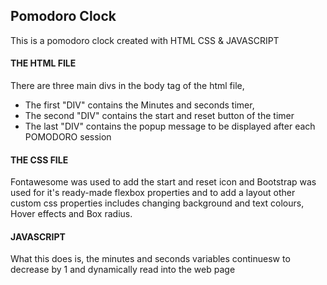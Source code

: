 ## Pomodoro Clock
This is a pomodoro clock created with HTML CSS & JAVASCRIPT <br>
#### THE HTML FILE
There are three main divs in the body tag of the html file, 
<ul>
  <li>The first "DIV" contains the Minutes and seconds timer,</li>
  <li>The second "DIV" contains the start and reset button of the timer</li>
  <li>The last "DIV" contains the popup message to be displayed after each POMODORO session</li>
 </ul>
 
 #### THE CSS FILE
 Fontawesome was used to add the start and reset icon and Bootstrap was used for it's ready-made flexbox properties and to add a layout
 other custom css properties includes changing background and text colours, Hover effects and Box radius.
 
 #### JAVASCRIPT
What this does is, the minutes and seconds variables continuesw to decrease by 1 and dynamically read into the web page
